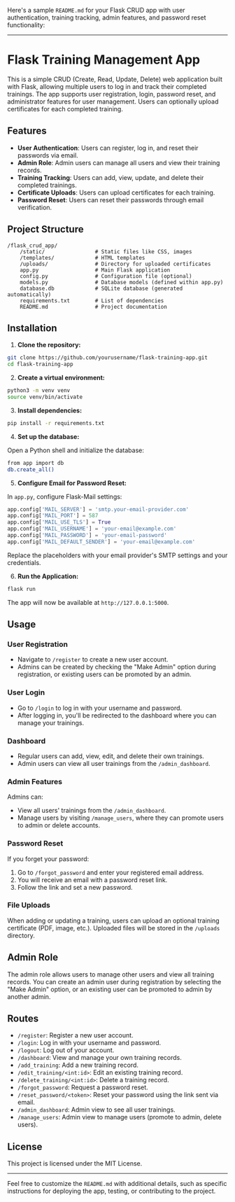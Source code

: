 Here's a sample `README.md` for your Flask CRUD app with user authentication, training tracking, admin features, and password reset functionality:

---

# Flask Training Management App

This is a simple CRUD (Create, Read, Update, Delete) web application built with Flask, allowing multiple users to log in and track their completed trainings. The app supports user registration, login, password reset, and administrator features for user management. Users can optionally upload certificates for each completed training.

## Features

- **User Authentication**: Users can register, log in, and reset their passwords via email.
- **Admin Role**: Admin users can manage all users and view their training records.
- **Training Tracking**: Users can add, view, update, and delete their completed trainings.
- **Certificate Uploads**: Users can upload certificates for each training.
- **Password Reset**: Users can reset their passwords through email verification.

## Project Structure

```
/flask_crud_app/
    /static/                # Static files like CSS, images
    /templates/             # HTML templates
    /uploads/               # Directory for uploaded certificates
    app.py                  # Main Flask application
    config.py               # Configuration file (optional)
    models.py               # Database models (defined within app.py)
    database.db             # SQLite database (generated automatically)
    requirements.txt        # List of dependencies
    README.md               # Project documentation
```

## Installation

1. **Clone the repository:**

```bash
git clone https://github.com/yourusername/flask-training-app.git
cd flask-training-app
```

2. **Create a virtual environment:**

```bash
python3 -m venv venv
source venv/bin/activate
```

3. **Install dependencies:**

```bash
pip install -r requirements.txt
```

4. **Set up the database:**

Open a Python shell and initialize the database:

```bash
from app import db
db.create_all()
```

5. **Configure Email for Password Reset:**

In `app.py`, configure Flask-Mail settings:

```python
app.config['MAIL_SERVER'] = 'smtp.your-email-provider.com'
app.config['MAIL_PORT'] = 587
app.config['MAIL_USE_TLS'] = True
app.config['MAIL_USERNAME'] = 'your-email@example.com'
app.config['MAIL_PASSWORD'] = 'your-email-password'
app.config['MAIL_DEFAULT_SENDER'] = 'your-email@example.com'
```

Replace the placeholders with your email provider's SMTP settings and your credentials.

6. **Run the Application:**

```bash
flask run
```

The app will now be available at `http://127.0.0.1:5000`.

## Usage

### User Registration

- Navigate to `/register` to create a new user account.
- Admins can be created by checking the "Make Admin" option during registration, or existing users can be promoted by an admin.

### User Login

- Go to `/login` to log in with your username and password.
- After logging in, you'll be redirected to the dashboard where you can manage your trainings.

### Dashboard

- Regular users can add, view, edit, and delete their own trainings.
- Admin users can view all user trainings from the `/admin_dashboard`.

### Admin Features

Admins can:
- View all users' trainings from the `/admin_dashboard`.
- Manage users by visiting `/manage_users`, where they can promote users to admin or delete accounts.

### Password Reset

If you forget your password:
1. Go to `/forgot_password` and enter your registered email address.
2. You will receive an email with a password reset link.
3. Follow the link and set a new password.

### File Uploads

When adding or updating a training, users can upload an optional training certificate (PDF, image, etc.). Uploaded files will be stored in the `/uploads` directory.

## Admin Role

The admin role allows users to manage other users and view all training records. You can create an admin user during registration by selecting the "Make Admin" option, or an existing user can be promoted to admin by another admin.

## Routes

- `/register`: Register a new user account.
- `/login`: Log in with your username and password.
- `/logout`: Log out of your account.
- `/dashboard`: View and manage your own training records.
- `/add_training`: Add a new training record.
- `/edit_training/<int:id>`: Edit an existing training record.
- `/delete_training/<int:id>`: Delete a training record.
- `/forgot_password`: Request a password reset.
- `/reset_password/<token>`: Reset your password using the link sent via email.
- `/admin_dashboard`: Admin view to see all user trainings.
- `/manage_users`: Admin view to manage users (promote to admin, delete users).

## License

This project is licensed under the MIT License.

---

Feel free to customize the `README.md` with additional details, such as specific instructions for deploying the app, testing, or contributing to the project.